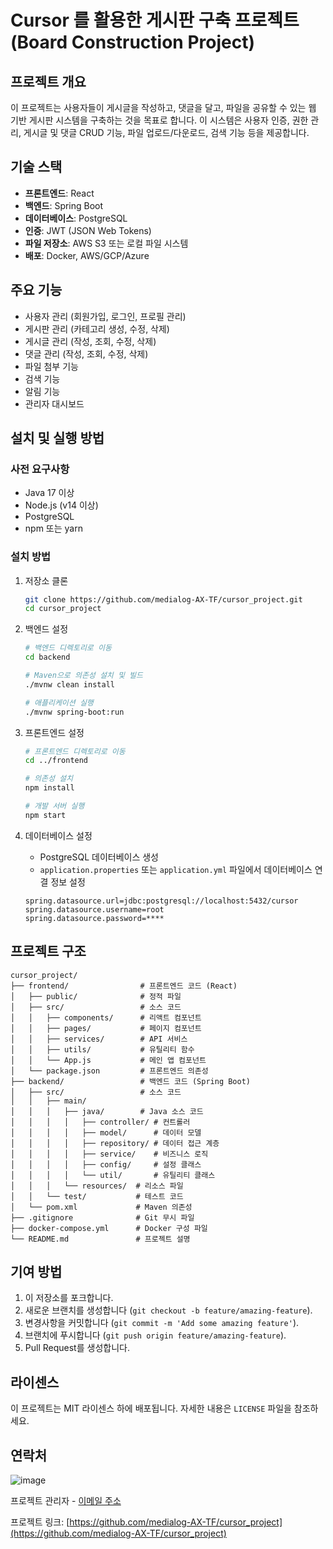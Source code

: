 # Cursor 를 활용한 게시판 구축 프로젝트 (Board Construction Project)

## 프로젝트 개요

이 프로젝트는 사용자들이 게시글을 작성하고, 댓글을 달고, 파일을 공유할 수 있는 웹 기반 게시판 시스템을 구축하는 것을 목표로 합니다. 이 시스템은 사용자 인증, 권한 관리, 게시글 및 댓글 CRUD 기능, 파일 업로드/다운로드, 검색 기능 등을 제공합니다.

## 기술 스택

- **프론트엔드**: React
- **백엔드**: Spring Boot
- **데이터베이스**: PostgreSQL
- **인증**: JWT (JSON Web Tokens)
- **파일 저장소**: AWS S3 또는 로컬 파일 시스템
- **배포**: Docker, AWS/GCP/Azure

## 주요 기능

- 사용자 관리 (회원가입, 로그인, 프로필 관리)
- 게시판 관리 (카테고리 생성, 수정, 삭제)
- 게시글 관리 (작성, 조회, 수정, 삭제)
- 댓글 관리 (작성, 조회, 수정, 삭제)
- 파일 첨부 기능
- 검색 기능
- 알림 기능
- 관리자 대시보드

## 설치 및 실행 방법

### 사전 요구사항

- Java 17 이상
- Node.js (v14 이상)
- PostgreSQL
- npm 또는 yarn

### 설치 방법

1. 저장소 클론
   ```bash
   git clone https://github.com/medialog-AX-TF/cursor_project.git
   cd cursor_project
   ```

2. 백엔드 설정
   ```bash
   # 백엔드 디렉토리로 이동
   cd backend
   
   # Maven으로 의존성 설치 및 빌드
   ./mvnw clean install
   
   # 애플리케이션 실행
   ./mvnw spring-boot:run
   ```

3. 프론트엔드 설정
   ```bash
   # 프론트엔드 디렉토리로 이동
   cd ../frontend
   
   # 의존성 설치
   npm install
   
   # 개발 서버 실행
   npm start
   ```

4. 데이터베이스 설정
   - PostgreSQL 데이터베이스 생성
   - `application.properties` 또는 `application.yml` 파일에서 데이터베이스 연결 정보 설정
   ```
   spring.datasource.url=jdbc:postgresql://localhost:5432/cursor
   spring.datasource.username=root
   spring.datasource.password=****
   ```

## 프로젝트 구조

```
cursor_project/
├── frontend/                # 프론트엔드 코드 (React)
│   ├── public/              # 정적 파일
│   ├── src/                 # 소스 코드
│   │   ├── components/      # 리액트 컴포넌트
│   │   ├── pages/           # 페이지 컴포넌트
│   │   ├── services/        # API 서비스
│   │   ├── utils/           # 유틸리티 함수
│   │   └── App.js           # 메인 앱 컴포넌트
│   └── package.json         # 프론트엔드 의존성
├── backend/                 # 백엔드 코드 (Spring Boot)
│   ├── src/                 # 소스 코드
│   │   ├── main/
│   │   │   ├── java/        # Java 소스 코드
│   │   │   │   ├── controller/ # 컨트롤러
│   │   │   │   ├── model/      # 데이터 모델
│   │   │   │   ├── repository/ # 데이터 접근 계층
│   │   │   │   ├── service/    # 비즈니스 로직
│   │   │   │   ├── config/     # 설정 클래스
│   │   │   │   └── util/       # 유틸리티 클래스
│   │   │   └── resources/  # 리소스 파일
│   │   └── test/           # 테스트 코드
│   └── pom.xml             # Maven 의존성
├── .gitignore              # Git 무시 파일
├── docker-compose.yml      # Docker 구성 파일
└── README.md               # 프로젝트 설명
```

## 기여 방법

1. 이 저장소를 포크합니다.
2. 새로운 브랜치를 생성합니다 (`git checkout -b feature/amazing-feature`).
3. 변경사항을 커밋합니다 (`git commit -m 'Add some amazing feature'`).
4. 브랜치에 푸시합니다 (`git push origin feature/amazing-feature`).
5. Pull Request를 생성합니다.

## 라이센스

이 프로젝트는 MIT 라이센스 하에 배포됩니다. 자세한 내용은 `LICENSE` 파일을 참조하세요.

## 연락처


![image](https://github.com/user-attachments/assets/eda2a256-7149-40cd-b7ae-73923182dab3)


프로젝트 관리자 - [이메일 주소](mailto:your.email@example.com)

프로젝트 링크: [https://github.com/medialog-AX-TF/cursor_project](https://github.com/medialog-AX-TF/cursor_project) 
